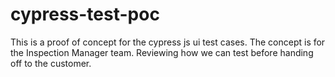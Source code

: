 # cypress-test-poc
This is a proof of concept for the cypress js ui test cases. The concept is for the Inspection Manager team. Reviewing how we can test before handing off to the customer.
